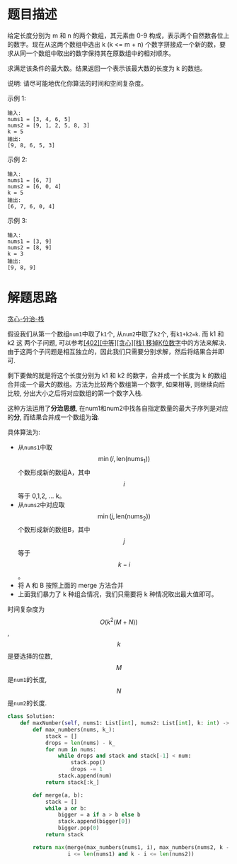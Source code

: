 # 题目描述

给定长度分别为 m 和 n 的两个数组，其元素由 0-9 构成，表示两个自然数各位上的数字。现在从这两个数组中选出 k (k <= m + n) 个数字拼接成一个新的数，要求从同一个数组中取出的数字保持其在原数组中的相对顺序。

求满足该条件的最大数。结果返回一个表示该最大数的长度为 k 的数组。

说明: 请尽可能地优化你算法的时间和空间复杂度。

示例 1:
```
输入:
nums1 = [3, 4, 6, 5]
nums2 = [9, 1, 2, 5, 8, 3]
k = 5
输出:
[9, 8, 6, 5, 3]
```

示例 2:
```
输入:
nums1 = [6, 7]
nums2 = [6, 0, 4]
k = 5
输出:
[6, 7, 6, 0, 4]
```

示例 3:
```
输入:
nums1 = [3, 9]
nums2 = [8, 9]
k = 3
输出:
[9, 8, 9]
```

# 解题思路

[贪心-分治-栈](https://leetcode-cn.com/problems/smallest-subsequence-of-distinct-characters/solution/yi-zhao-chi-bian-li-kou-si-dao-ti-ma-ma-zai-ye-b-6/)

假设我们从第一个数组`num1`中取了`k1`个, 从`num2`中取了`k2`个, 有`k1+k2=k`. 而 k1 和 k2 这 两个子问题, 可以参考[[402][中等][贪心][栈] 移掉K位数字](/Algorithm/字符串/402-移掉K位数字.md)中的方法来解决. 由于这两个子问题是相互独立的，因此我们只需要分别求解，然后将结果合并即可.

剩下要做的就是将这个长度分别为 k1 和 k2 的数字，合并成一个长度为 k 的数组合并成一个最大的数组。方法为比较两个数组第一个数字, 如果相等, 则继续向后比较, 分出大小之后将对应数组的第一个数字入栈.

这种方法运用了**分治思想**, 在num1和num2中找各自指定数量的最大子序列是对应的**分**, 而结果合并成一个数组为**治**.

具体算法为:

- 从`nums1`中取$$\min(i, \text{len}(\text{nums}_1))$$个数形成新的数组A，其中$$i$$等于 0,1,2, ... k。
- 从`nums2`中对应取$$\min(j, \text{len}(\text{nums}_2))$$个数形成新的数组B，其中$$j$$等于$$k - i$$。
- 将 A 和 B 按照上面的 merge 方法合并
- 上面我们暴力了 k 种组合情况，我们只需要将 k 种情况取出最大值即可。

时间复杂度为$$O(k^2(M+N))$$, $$k$$是要选择的位数, $$M$$是`num1`的长度, $$N$$是`num2`的长度.

```python
class Solution:
    def maxNumber(self, nums1: List[int], nums2: List[int], k: int) -> List[int]:
        def max_numbers(nums, k_):
            stack = []
            drops = len(nums) - k_
            for num in nums:
                while drops and stack and stack[-1] < num:
                    stack.pop()
                    drops -= 1
                stack.append(num)
            return stack[:k_]

        def merge(a, b):
            stack = []
            while a or b:
                bigger = a if a > b else b
                stack.append(bigger[0])
                bigger.pop(0)
            return stack

        return max(merge(max_numbers(nums1, i), max_numbers(nums2, k - i)) for i in range(k + 1) if
                   i <= len(nums1) and k - i <= len(nums2))
```
